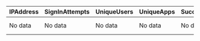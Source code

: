 | IPAddress | SignInAttempts | UniqueUsers | UniqueApps | SuccessfulLogins | FailedLogins | RiskySignIns | HighRiskSignIns | FirstSeen | LastSeen | Locations | Users | Apps |
| --- | --- | --- | --- | --- | --- | --- | --- | --- | --- | --- | --- | --- |
| No data | No data | No data | No data | No data | No data | No data | No data | No data | No data | No data | No data | No data |
